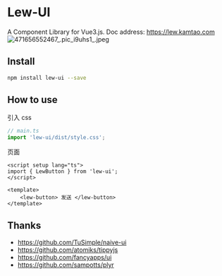 # Lew-UI

A Component Library for Vue3.js.
Doc address: https://lew.kamtao.com
![471656552467_.pic_i9uhs1_.jpeg](https://cdn.jsdelivr.net/gh/lewkamtao/PicHub-Cloud@master/PicHub/471656552467_.pic_i9uhs1_.jpeg)

## Install

```bash
npm install lew-ui --save
```

## How to use

引入 css

```js
// main.ts
import 'lew-ui/dist/style.css';
```

页面

```vue
<script setup lang="ts">
import { LewButton } from 'lew-ui';
</script>

<template>
    <lew-button> 发送 </lew-button>
</template>
```

## Thanks

- https://github.com/TuSimple/naive-ui
- https://github.com/atomiks/tippyjs
- https://github.com/fancyapps/ui
- https://github.com/sampotts/plyr
